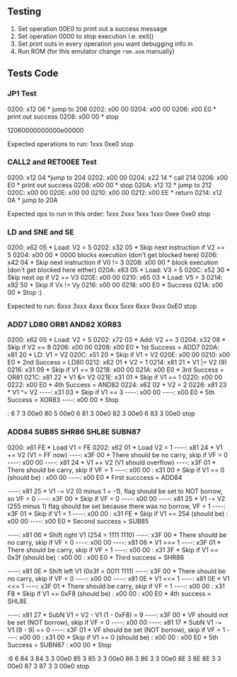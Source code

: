## Testing

1) Set operation 00E0 to print out a success message
2) Set operation 0000 to stop execution i.e. exit()
3) Set print outs in every operation you want debugging info in
4) Run ROM (for this emulator change `rom.asm` manually)

## Tests Code

### JP1 Test

0200: x12 06 * jump to 206
0202: x00 00
0204: x00 00
0206: x00 E0 * print out success
0208: x00 00 * stop

12060000000000e00000

Expected operations to run: 1xxx 0xe0 stop


### CALL2 and RET00EE Test

0200: x12 04 *jump to 204
0202: x00 00
0204: x22 14 * call 214
0206: x00 E0 * print out success
0208: x00 00 * stop
020A: x12 12 * jump to 212
020C: x00 00
020E: x00 00
0210: x00 00
0212: x00 EE * return
0214: x12 0A * jump to 20A

Expected ops to run in this order: 1xxx 2xxx 1xxx 1xxx 0xee 0xe0 stop


### LD and SNE and SE

0200: x62 05 * Load: V2 = 5
0202: x32 05 * Skip next instruction if V2 == 5
0204: x00 00 * 0000 blocks execution (don't get blocked here)
0206: x42 04 * Skip next instruction if V0 != 3
0208: x00 00 * block execution (don't get blocked here either)
020A: x63 05 * Load: V3 = 5
020C: x52 30 * Skip next op if V2 == V3
020E: x00 00
0210: x65 03 * Load: V5 = 3
0214: x92 50 * Skip if Vx != Vy
0216: x00 00
0218: x00 E0 * Success
021A: x00 00 * Stop :)

Expected to run: 6xxx 3xxx 4xxx 6xxx 5xxx 6xxx 9xxx 0xE0 stop 


### ADD7 LD80 OR81 AND82 XOR83

0200: x62 05 * Load: V2 = 5
0202: x72 03 * Add: V2 += 3
0204: x32 08 * Skip if V2 == 8
0206: x00 00
0208: x00 E0 * 1st Success = ADD7
020A: x81 20 * LD: V1 = V2
020C: x51 20 * Skip if V1 = V2
020E: x00 00
0210: x00 E0 * 2nd Success = LD80
0212: x62 01 * V2 = 1
0214: x81 21 * V1 |= V2 (9)
0216: x31 09 * Skip if V1 == 9
0218: x00 00
021A: x00 E0 * 3rd Success = OR81
021C: x81 22 * V1 &= V2
021E: x31 01 * Skip if V1 == 1
0220: x00 00
0222: x00 E0 * 4th Success = AND82
0224: x62 02 * V2 = 2
0226: x81 23 * V1 ^= V2
----: x31 03 * Skip if V1 == 3
----: x00 00
----: x00 E0 * 5th Success = XOR83
----: x00 00 * Stop

: 6 7 3 00e0 80 5 00e0 6 81 3 00e0 82 3 00e0 6 83 3 00e0 stop


### ADD84 SUB85 SHR86 SHL8E SUBN87

0200: x61 FE * Load V1 = FE
0202: x62 01 * Load V2 = 1
----: x81 24 * V1 += V2 (V1 = FF now)
----: x3F 00 * There should be no carry, skip if VF = 0
----: x00 00
----: x81 24 * V1 += V2 (V1 should overflow)
----: x3F 01 * There should be carry, skip if VF = 1
----: x00 00
    : x31 00 * Skip if V1 == 0 (should be)
    : x00 00
----: x00 E0 * First succcess = ADD84

----: x81 25 * V1 -= V2 (0 minus 1 = -1), flag should be set to NOT borrow, so VF = 0
----: x3F 00 * Skip if VF = 0
----: x00 00
----: x81 25 * V1 -= V2 (255 minus 1) flag should be set because there was no borrow, VF = 1
----: x3F 01 * Skip if V1 = 1
----: x00 00
    : x31 FE * Skip if V1 == 254 (should be)
    : x00 00
----: x00 E0 * Second success = SUB85

----: x81 06 * Shift right V1 (254 = 1111 1110)
----: x3F 00 * There should be no carry, skip if VF = 0
----: x00 00
----: x81 06 * V1 >>= 1
----: x3F 01 * There should be carry, skip if VF = 1
----: x00 00
    : x31 3F * Skip if V1 == 0x3f (should be)
    : x00 00
    : x00 E0 * Third success = SHR86

----: x81 0E * Shift left V1 (0x3f = 0011 1111)
----: x3F 00 * There should be no carry, skip if VF = 0
----: x00 00
----: x81 0E * V1 <<= 1
----: x81 0E * V1 <<= 1
----: x3F 01 * There should be carry, skip if VF = 1
----: x00 00
    : x31 F8 * Skip if V1 == 0xF8 (should be)
    : x00 00
    : x00 E0 * 4th success = SHL8E

----: x81 27 * SubN V1 = V2 - V1 (1 - 0xF8) = 9
----: x3F 00 * VF should not be set (NOT borrow), skip if VF = 0
----: x00 00
----: x81 17 * SubN V1 -= V1 (9 - 9) == 0
----: x3F 01 * VF should be set (NOT borrow), skip if VF = 1
----: x00 00
    : x31 00 * Skip if V1 == 0 (should be)
    : x00 00
    : x00 E0 * 5th Success = SUBN87
    : x00 00 * Stop

:6 6 84 3 84 3 3 00e0 85 3 85 3 3 00e0 86 3 86 3 3 00e0 8E 3 8E 8E 3 3 00e0 87 3 87 3 3 00e0 stop


### 

